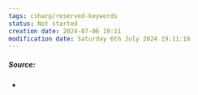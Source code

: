 ```yaml
---
tags: csharp/reserved-keywords
status: Not started
creation date: 2024-07-06 19:11
modification date: Saturday 6th July 2024 19:11:10
---
```

##### Source:
* 
